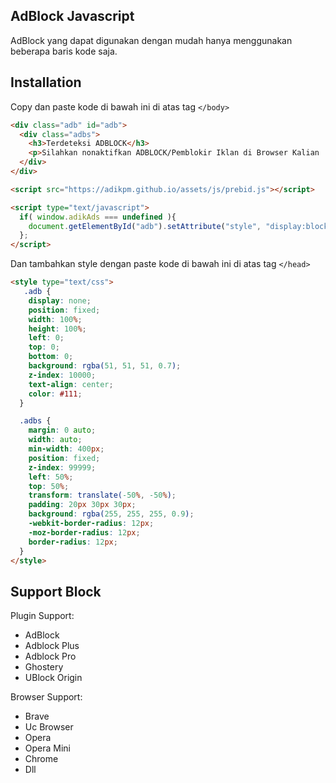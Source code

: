 ## AdBlock Javascript
AdBlock yang dapat digunakan dengan mudah hanya menggunakan beberapa baris kode saja.

## Installation
Copy dan paste kode di bawah ini di atas tag `</body>`
```html
<div class="adb" id="adb">                  
  <div class="adbs">                      
    <h3>Terdeteksi ADBLOCK</h3>                      
    <p>Silahkan nonaktifkan ADBLOCK/Pemblokir Iklan di Browser Kalian :)</p>                  
  </div>              
</div>

<script src="https://adikpm.github.io/assets/js/prebid.js"></script>

<script type="text/javascript">      
  if( window.adikAds === undefined ){
    document.getElementById("adb").setAttribute("style", "display:block");
  };
</script>
```

Dan tambahkan style dengan paste kode di bawah ini di atas tag `</head>`
```html
<style type="text/css">
   .adb {
    display: none;
    position: fixed;
    width: 100%;
    height: 100%;
    left: 0;
    top: 0;                  
    bottom: 0;                  
    background: rgba(51, 51, 51, 0.7);
    z-index: 10000;                  
    text-align: center;                  
    color: #111;              
  }                

  .adbs {                  
    margin: 0 auto;                  
    width: auto;                  
    min-width: 400px;                  
    position: fixed;                  
    z-index: 99999;                  
    left: 50%;                  
    top: 50%;                  
    transform: translate(-50%, -50%);                  
    padding: 20px 30px 30px;                  
    background: rgba(255, 255, 255, 0.9);                  
    -webkit-border-radius: 12px;                  
    -moz-border-radius: 12px;                  
    border-radius: 12px;              
  } 
</style>
```

## Support Block
Plugin Support:
- AdBlock
- Adblock Plus
- Adblock Pro
- Ghostery
- UBlock Origin

Browser Support:
- Brave
- Uc Browser
- Opera
- Opera Mini
- Chrome
- Dll